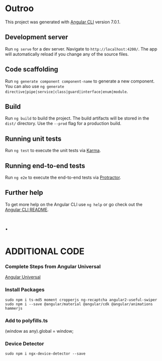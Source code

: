 # Outroo

This project was generated with [Angular CLI](https://github.com/angular/angular-cli) version 7.0.1.

## Development server

Run `ng serve` for a dev server. Navigate to `http://localhost:4200/`. The app will automatically reload if you change any of the source files.

## Code scaffolding

Run `ng generate component component-name` to generate a new component. You can also use `ng generate directive|pipe|service|class|guard|interface|enum|module`.

## Build

Run `ng build` to build the project. The build artifacts will be stored in the `dist/` directory. Use the `--prod` flag for a production build.

## Running unit tests

Run `ng test` to execute the unit tests via [Karma](https://karma-runner.github.io).

## Running end-to-end tests

Run `ng e2e` to execute the end-to-end tests via [Protractor](http://www.protractortest.org/).

## Further help

To get more help on the Angular CLI use `ng help` or go check out the [Angular CLI README](https://github.com/angular/angular-cli/blob/master/README.md).




# ·

# ADDITIONAL CODE

### Complete Steps from Angular Universal
[Angular Universal](https://angular.io/guide/universal)

### Install Packages
`sudo npm i ts-md5 moment cropperjs ng-recaptcha angular2-useful-swiper`
`sudo npm i --save @angular/material @angular/cdk @angular/animations hammerjs`

### Add to polyfills.ts
(window as any).global = window;

### Device Detector
`sudo npm i ngx-device-detector --save`
